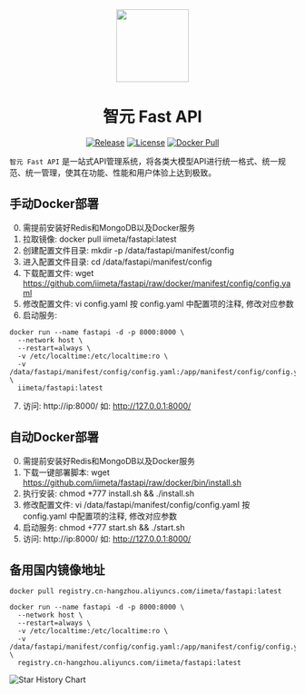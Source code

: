 <div align=center>

<img src="https://iim.ai/public/images/logo.png?t=2023112623" width="128"/>

# 智元 Fast API

[![Release](https://img.shields.io/github/v/release/iimeta/fastapi?color=blue)](https://github.com/iimeta/fastapi/releases)
[![License](https://img.shields.io/static/v1?label=license&message=MIT&color=green)](https://github.com/iimeta/fastapi/blob/main/LICENSE)
[![Docker Pull](https://img.shields.io/docker/pulls/iimeta/fastapi?color=brightgreen)](https://hub.docker.com/r/iimeta/fastapi)

</div>

`智元 Fast API` 是一站式API管理系统，将各类大模型API进行统一格式、统一规范、统一管理，使其在功能、性能和用户体验上达到极致。

## 手动Docker部署
0. 需提前安装好Redis和MongoDB以及Docker服务
1. 拉取镜像: docker pull iimeta/fastapi:latest
2. 创建配置文件目录: mkdir -p /data/fastapi/manifest/config
3. 进入配置文件目录: cd /data/fastapi/manifest/config
4. 下载配置文件: wget https://github.com/iimeta/fastapi/raw/docker/manifest/config/config.yaml
5. 修改配置文件: vi config.yaml 按 config.yaml 中配置项的注释, 修改对应参数
6. 启动服务: 
```shell
docker run --name fastapi -d -p 8000:8000 \
  --network host \
  --restart=always \
  -v /etc/localtime:/etc/localtime:ro \
  -v /data/fastapi/manifest/config/config.yaml:/app/manifest/config/config.yaml \
  iimeta/fastapi:latest
```
7. 访问: http://ip:8000/ 如: http://127.0.0.1:8000/

## 自动Docker部署
0. 需提前安装好Redis和MongoDB以及Docker服务
1. 下载一键部署脚本: wget https://github.com/iimeta/fastapi/raw/docker/bin/install.sh
2. 执行安装: chmod +777 install.sh && ./install.sh
3. 修改配置文件: vi /data/fastapi/manifest/config/config.yaml 按 config.yaml 中配置项的注释, 修改对应参数
4. 启动服务: chmod +777 start.sh && ./start.sh
5. 访问: http://ip:8000/ 如: http://127.0.0.1:8000/

## 备用国内镜像地址
```shell
docker pull registry.cn-hangzhou.aliyuncs.com/iimeta/fastapi:latest
```
```shell
docker run --name fastapi -d -p 8000:8000 \
  --network host \
  --restart=always \
  -v /etc/localtime:/etc/localtime:ro \
  -v /data/fastapi/manifest/config/config.yaml:/app/manifest/config/config.yaml \
  registry.cn-hangzhou.aliyuncs.com/iimeta/fastapi:latest
```


![Star History Chart](https://api.star-history.com/svg?repos=iimeta/fastapi&type=Date)
